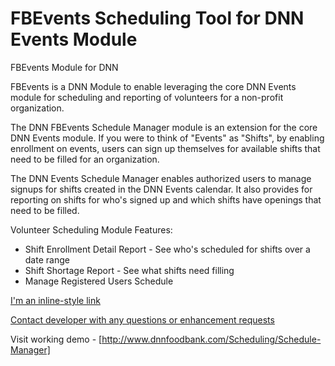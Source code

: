 # FBEvents Scheduling Tool for DNN Events Module
FBEvents Module for DNN

FBEvents is a DNN Module to enable leveraging the core DNN Events module for scheduling and reporting of volunteers for a non-profit organization.

The DNN FBEvents Schedule Manager module is an extension for the core DNN Events module. If you were to think of "Events" as "Shifts", by enabling enrollment on events, users can sign up themselves for available shifts that need to be filled for an organization.

The DNN Events Schedule Manager enables authorized users to manage signups for shifts created in the DNN Events calendar. It also provides for reporting on shifts for who's signed up and which shifts have openings that need to be filled.

Volunteer Scheduling Module Features:

  - Shift Enrollment Detail Report - See who's scheduled for shifts over a date range
  - Shift Shortage Report - See what shifts need filling
  - Manage Registered Users Schedule

  [I'm an inline-style link](https://www.google.com)

  [Contact developer with any questions or enhancement requests](https://www.gibs.com/Contact)

  Visit working demo - [http://www.dnnfoodbank.com/Scheduling/Schedule-Manager]
